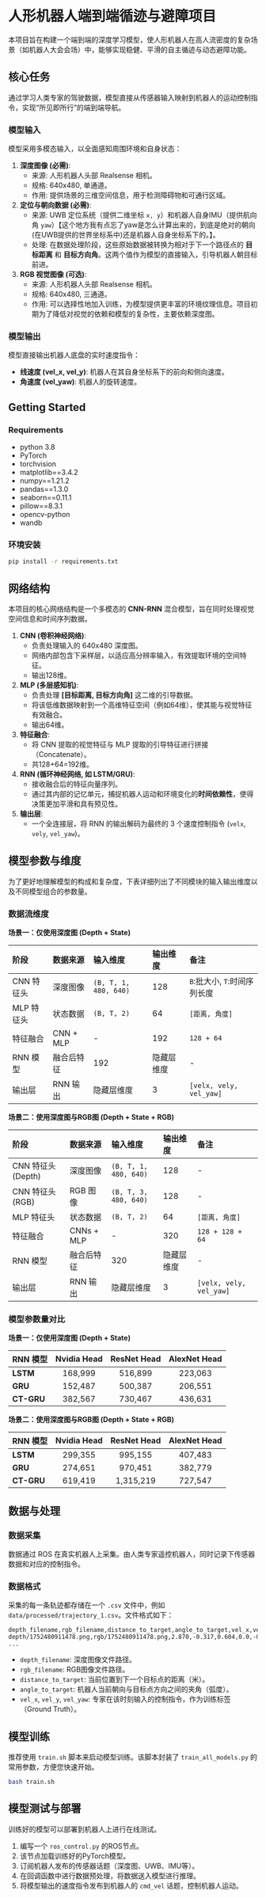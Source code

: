 # 人形机器人端到端循迹与避障项目

本项目旨在构建一个端到端的深度学习模型，使人形机器人在高人流密度的复杂场景（如机器人大会会场）中，能够实现稳健、平滑的自主循迹与动态避障功能。

## 核心任务

通过学习人类专家的驾驶数据，模型直接从传感器输入映射到机器人的运动控制指令，实现“所见即所行”的端到端导航。

### 模型输入

模型采用多模态输入，以全面感知周围环境和自身状态：

1.  **深度图像 (必需)**:
    *   来源: 人形机器人头部 Realsense 相机。
    *   规格: 640x480, 单通道。
    *   作用: 提供场景的三维空间信息，用于检测障碍物和可通行区域。
2.  **定位与朝向数据 (必需)**:
    *   来源: UWB 定位系统（提供二维坐标 `x, y`）和机器人自身IMU（提供航向角 `yaw`）【这个地方我有点忘了yaw是怎么计算出来的，到底是绝对的朝向(在UWB提供的世界坐标系中)还是机器人自身坐标系下的。】。
    *   处理: 在数据处理阶段，这些原始数据被转换为相对于下一个路径点的 **目标距离** 和 **目标方向角**。这两个值作为模型的直接输入，引导机器人朝目标前进。
3.  **RGB 视觉图像 (可选)**:
    *   来源: 人形机器人头部 Realsense 相机。
    *   规格: 640x480, 三通道。
    *   作用: 可以选择性地加入训练，为模型提供更丰富的环境纹理信息。项目初期为了降低对视觉的依赖和模型的复杂性，主要依赖深度图。

### 模型输出

模型直接输出机器人底盘的实时速度指令：

*   **线速度 (vel_x, vel_y)**: 机器人在其自身坐标系下的前向和侧向速度。
*   **角速度 (vel_yaw)**: 机器人的旋转速度。


## **Getting Started**
### Requirements
- python 3.8 
- PyTorch
- torchvision
- matplotlib==3.4.2
- numpy==1.21.2
- pandas==1.3.0
- seaborn==0.11.1
- pillow==8.3.1
- opencv-python
- wandb

### 环境安装
```bash
pip install -r requirements.txt
```


## **网络结构**

本项目的核心网络结构是一个多模态的 **CNN-RNN** 混合模型，旨在同时处理视觉空间信息和时间序列数据。

1.  **CNN (卷积神经网络)**:
    *   负责处理输入的 640x480 深度图。
    *   网络内部包含下采样层，以适应高分辨率输入，有效提取环境的空间特征。
    *   输出128维。
2.  **MLP (多层感知机)**:
    *   负责处理 **[目标距离, 目标方向角]** 这二维的引导数据。
    *   将该低维数据映射到一个高维特征空间（例如64维），使其能与视觉特征有效融合。
    *   输出64维。
3.  **特征融合**:
    *   将 CNN 提取的视觉特征与 MLP 提取的引导特征进行拼接（Concatenate）。
    *   共128+64=192维。
4.  **RNN (循环神经网络, 如 LSTM/GRU)**:
    *   接收融合后的特征向量序列。
    *   通过其内部的记忆单元，捕捉机器人运动和环境变化的**时间依赖性**，使得决策更加平滑和具有预见性。
5.  **输出层**:
    *   一个全连接层，将 RNN 的输出解码为最终的 3 个速度控制指令 (`velx`, `vely`, `vel_yaw`)。

## **模型参数与维度**

为了更好地理解模型的构成和复杂度，下表详细列出了不同模块的输入输出维度以及不同模型组合的参数量。

### 数据流维度

**场景一：仅使用深度图 (Depth + State)**

| 阶段 | 数据来源 | 输入维度 | 输出维度 | 备注 |
| :--- | :--- | :--- | :--- | :--- |
| CNN 特征头 | 深度图像 | `(B, T, 1, 480, 640)` | 128 | `B`:批大小, `T`:时间序列长度 |
| MLP 特征头 | 状态数据 | `(B, T, 2)` | 64 | `[距离, 角度]` |
| 特征融合 | CNN + MLP | - | 192 | `128 + 64` |
| RNN 模型 | 融合后特征 | 192 | 隐藏层维度 | - |
| 输出层 | RNN 输出 | 隐藏层维度 | 3 | `[velx, vely, vel_yaw]` |

**场景二：使用深度图与RGB图 (Depth + State + RGB)**

| 阶段 | 数据来源 | 输入维度 | 输出维度 | 备注 |
| :--- | :--- | :--- | :--- | :--- |
| CNN 特征头 (Depth) | 深度图像 | `(B, T, 1, 480, 640)` | 128 | - |
| CNN 特征头 (RGB) | RGB 图像 | `(B, T, 3, 480, 640)` | 128 | - |
| MLP 特征头 | 状态数据 | `(B, T, 2)` | 64 | `[距离, 角度]` |
| 特征融合 | CNNs + MLP | - | 320 | `128 + 128 + 64` |
| RNN 模型 | 融合后特征 | 320 | 隐藏层维度 | - |
| 输出层 | RNN 输出 | 隐藏层维度 | 3 | `[velx, vely, vel_yaw]` |


### 模型参数量对比

**场景一：仅使用深度图 (Depth + State)**

| RNN 模型 | Nvidia Head | ResNet Head | AlexNet Head |
| :--- | :---: | :---: | :---: |
| **LSTM** | 168,999 | 516,899 | 223,063 |
| **GRU** | 152,487 | 500,387 | 206,551 |
| **CT-GRU** | 382,567 | 730,467 | 436,631 |

**场景二：使用深度图与RGB图 (Depth + State + RGB)**

| RNN 模型 | Nvidia Head | ResNet Head | AlexNet Head |
| :--- | :---: | :---: | :---: |
| **LSTM** | 299,355 | 995,155 | 407,483 |
| **GRU** | 274,651 | 970,451 | 382,779 |
| **CT-GRU** | 619,419 | 1,315,219 | 727,547 |

## **数据与处理**

### 数据采集
数据通过 ROS 在真实机器人上采集。由人类专家遥控机器人，同时记录下传感器数据和对应的控制指令。

### 数据格式
采集的每一条轨迹都存储在一个 `.csv` 文件中，例如 `data/processed/trajectory_1.csv`。文件格式如下：

```csv
depth_filename,rgb_filename,distance_to_target,angle_to_target,vel_x,vel_y,vel_yaw
depth/1752480911478.png,rgb/1752480911478.png,2.870,-0.317,0.604,0.0,-0.150
...
```
*   `depth_filename`: 深度图像文件路径。
*   `rgb_filename`: RGB图像文件路径。
*   `distance_to_target`: 当前位置到下一个目标点的距离（米）。
*   `angle_to_target`: 机器人当前朝向与目标点方向之间的夹角（弧度）。
*   `vel_x`, `vel_y`, `vel_yaw`: 专家在该时刻输入的控制指令，作为训练标签（Ground Truth）。


## **模型训练**

推荐使用 `train.sh` 脚本来启动模型训练。该脚本封装了 `train_all_models.py` 的常用参数，方便您快速开始。

```bash
bash train.sh
```


## **模型测试与部署**

训练好的模型可以部署到机器人上进行在线测试。
1.  编写一个 `ros_control.py` 的ROS节点。
2.  该节点加载训练好的PyTorch模型。
3.  订阅机器人发布的传感器话题（深度图、UWB、IMU等）。
4.  在回调函数中进行数据预处理，将数据送入模型进行推理。
5.  将模型输出的速度指令发布到机器人的 `cmd_vel` 话题，控制机器人运动。
